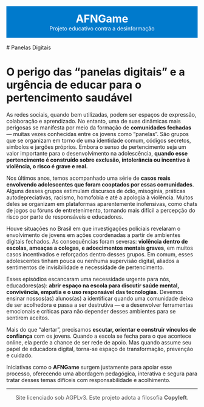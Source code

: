 <div style="text-align: center; padding: 1rem; background-color: #007ACC; color: white;">
<h1 style="margin: 0;">AFNGame</h1>
<p style="margin: 0;">Projeto educativo contra a desinformação</p>
</div>
<br />
# Panelas Digitais

# O perigo das “panelas digitais” e a urgência de educar para o pertencimento saudável

As redes sociais, quando bem utilizadas, podem ser espaços de expressão, colaboração e aprendizado. No entanto, uma de suas dinâmicas mais perigosas se manifesta por meio da formação de **comunidades fechadas** — muitas vezes conhecidas entre os jovens como “panelas”. São grupos que se organizam em torno de uma identidade comum, códigos secretos, símbolos e jargões próprios. Embora o senso de pertencimento seja um valor importante para o desenvolvimento na adolescência, **quando esse pertencimento é construído sobre exclusão, intolerância ou incentivo à violência, o risco é grave e real.**

Nos últimos anos, temos acompanhado uma série de **casos reais envolvendo adolescentes que foram cooptados por essas comunidades**. Alguns desses grupos estimulam discursos de ódio, misoginia, práticas autodepreciativas, racismo, homofobia e até a apologia à violência. Muitos deles se organizam em plataformas aparentemente inofensivas, como chats de jogos ou fóruns de entretenimento, tornando mais difícil a percepção do risco por parte de responsáveis e educadores.

Houve situações no Brasil em que investigações policiais revelaram o envolvimento de jovens em ações coordenadas a partir de ambientes digitais fechados. As consequências foram severas: **violência dentro de escolas, ameaças a colegas, e adoecimentos mentais graves**, em muitos casos incentivados e reforçados dentro desses grupos. Em comum, esses adolescentes tinham pouca ou nenhuma supervisão digital, aliados a sentimentos de invisibilidade e necessidade de pertencimento.

Esses episódios escancaram uma necessidade urgente para nós, educadores(as): **abrir espaço na escola para discutir saúde mental, convivência, empatia e o uso responsável das tecnologias**. Devemos ensinar nossos(as) alunos(as) a identificar quando uma comunidade deixa de ser acolhedora e passa a ser destrutiva — e a desenvolver ferramentas emocionais e críticas para não depender desses ambientes para se sentirem aceitos.

Mais do que “alertar”, precisamos **escutar, orientar e construir vínculos de confiança** com os jovens. Quando a escola se fecha para o que acontece online, ela perde a chance de ser rede de apoio. Mas quando assume seu papel de educadora digital, torna-se espaço de transformação, prevenção e cuidado.

Iniciativas como o **AFNGame** surgem justamente para apoiar esse processo, oferecendo uma abordagem pedagógica, interativa e segura para tratar desses temas difíceis com responsabilidade e acolhimento.
<br />
<hr />
<footer style="text-align: center; font-size: 0.9rem; color: #555;">
<p>Site licenciado sob AGPLv3. Este projeto adota a filosofia <strong>Copyleft</strong>.</p>
</footer>
